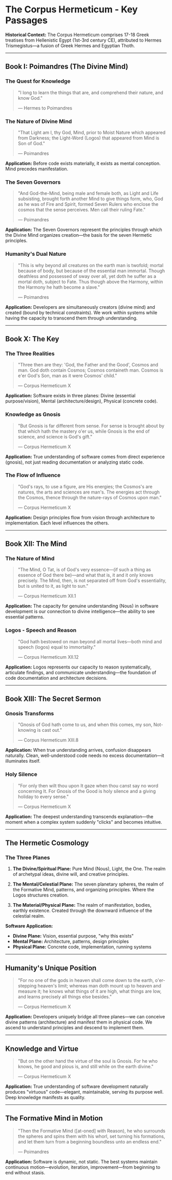 # The Corpus Hermeticum - Key Passages

**Historical Context:** The Corpus Hermeticum comprises 17-18 Greek treatises from Hellenistic Egypt (1st-3rd century CE), attributed to Hermes Trismegistus—a fusion of Greek Hermes and Egyptian Thoth.

---

## Book I: Poimandres (The Divine Mind)

### The Quest for Knowledge

> "I long to learn the things that are, and comprehend their nature, and know God."
>
> — Hermes to Poimandres

### The Nature of Divine Mind

> "That Light am I, thy God, Mind, prior to Moist Nature which appeared from Darkness; the Light-Word (Logos) that appeared from Mind is Son of God."
>
> — Poimandres

**Application:** Before code exists materially, it exists as mental conception. Mind precedes manifestation.

### The Seven Governors

> "And God-the-Mind, being male and female both, as Light and Life subsisting, brought forth another Mind to give things form, who, God as he was of Fire and Spirit, formed Seven Rulers who enclose the cosmos that the sense perceives. Men call their ruling Fate."
>
> — Poimandres

**Application:** The Seven Governors represent the principles through which the Divine Mind organizes creation—the basis for the seven Hermetic principles.

### Humanity's Dual Nature

> "This is why beyond all creatures on the earth man is twofold; mortal because of body, but because of the essential man immortal. Though deathless and possessed of sway over all, yet doth he suffer as a mortal doth, subject to Fate. Thus though above the Harmony, within the Harmony he hath become a slave."
>
> — Poimandres

**Application:** Developers are simultaneously creators (divine mind) and created (bound by technical constraints). We work within systems while having the capacity to transcend them through understanding.

---

## Book X: The Key

### The Three Realities

> "Three then are they: 'God, the Father and the Good', Cosmos and man. God doth contain Cosmos; Cosmos containeth man. Cosmos is e'er God's Son, man as it were Cosmos' child."
>
> — Corpus Hermeticum X

**Application:** Software exists in three planes: Divine (essential purpose/vision), Mental (architecture/design), Physical (concrete code).

### Knowledge as Gnosis

> "But Gnosis is far different from sense. For sense is brought about by that which hath the mastery o'er us, while Gnosis is the end of science, and science is God's gift."
>
> — Corpus Hermeticum X

**Application:** True understanding of software comes from direct experience (gnosis), not just reading documentation or analyzing static code.

### The Flow of Influence

> "God's rays, to use a figure, are His energies; the Cosmos's are natures, the arts and sciences are man's. The energies act through the Cosmos, thence through the nature-rays of Cosmos upon man."
>
> — Corpus Hermeticum X

**Application:** Design principles flow from vision through architecture to implementation. Each level influences the others.

---

## Book XII: The Mind

### The Nature of Mind

> "The Mind, O Tat, is of God's very essence—(if such a thing as essence of God there be)—and what that is, it and it only knows precisely. The Mind, then, is not separated off from God's essentiality, but is united to it, as light to sun."
>
> — Corpus Hermeticum XII.1

**Application:** The capacity for genuine understanding (Nous) in software development is our connection to divine intelligence—the ability to see essential patterns.

### Logos - Speech and Reason

> "God hath bestowed on man beyond all mortal lives—both mind and speech (logos) equal to immortality."
>
> — Corpus Hermeticum XII.12

**Application:** Logos represents our capacity to reason systematically, articulate findings, and communicate understanding—the foundation of code documentation and architecture decisions.

---

## Book XIII: The Secret Sermon

### Gnosis Transforms

> "Gnosis of God hath come to us, and when this comes, my son, Not-knowing is cast out."
>
> — Corpus Hermeticum XIII.8

**Application:** When true understanding arrives, confusion disappears naturally. Clean, well-understood code needs no excess documentation—it illuminates itself.

### Holy Silence

> "For only then wilt thou upon It gaze when thou canst say no word concerning It. For Gnosis of the Good is holy silence and a giving holiday to every sense."
>
> — Corpus Hermeticum X

**Application:** The deepest understanding transcends explanation—the moment when a complex system suddenly "clicks" and becomes intuitive.

---

## The Hermetic Cosmology

### The Three Planes

1. **The Divine/Spiritual Plane:** Pure Mind (Nous), Light, the One. The realm of archetypal ideas, divine will, and creative principles.

2. **The Mental/Celestial Plane:** The seven planetary spheres, the realm of the Formative Mind, patterns, and organizing principles. Where the Logos structures creation.

3. **The Material/Physical Plane:** The realm of manifestation, bodies, earthly existence. Created through the downward influence of the celestial realm.

**Software Application:**
- **Divine Plane:** Vision, essential purpose, "why this exists"
- **Mental Plane:** Architecture, patterns, design principles
- **Physical Plane:** Concrete code, implementation, running systems

---

## Humanity's Unique Position

> "For no one of the gods in heaven shall come down to the earth, o'er-stepping heaven's limit; whereas man doth mount up to heaven and measure it; he knows what things of it are high, what things are low, and learns precisely all things else besides."
>
> — Corpus Hermeticum X

**Application:** Developers uniquely bridge all three planes—we can conceive divine patterns (architecture) and manifest them in physical code. We ascend to understand principles and descend to implement them.

---

## Knowledge and Virtue

> "But on the other hand the virtue of the soul is Gnosis. For he who knows, he good and pious is, and still while on the earth divine."
>
> — Corpus Hermeticum X

**Application:** True understanding of software development naturally produces "virtuous" code—elegant, maintainable, serving its purpose well. Deep knowledge manifests as quality.

---

## The Formative Mind in Motion

> "Then the Formative Mind ([at-oned] with Reason), he who surrounds the spheres and spins them with his whorl, set turning his formations, and let them turn from a beginning boundless unto an endless end."
>
> — Poimandres

**Application:** Software is dynamic, not static. The best systems maintain continuous motion—evolution, iteration, improvement—from beginning to end without stasis.
